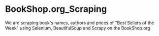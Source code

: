 # BookShop.org_Scraping
We are scraping book's names, authors and prices of "Best Sellers of the Week" using Selenium, BeautifulSoup and Scrapy on the BookShop.org

